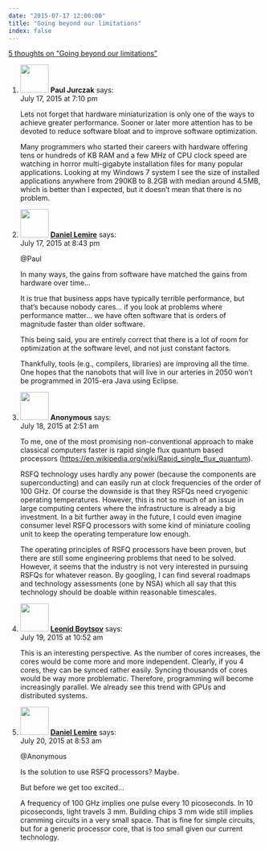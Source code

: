 ```yaml
---
date: "2015-07-17 12:00:00"
title: "Going beyond our limitations"
index: false
---
```


[5 thoughts on &ldquo;Going beyond our limitations&rdquo;](/lemire/blog/2015/07-17-going-beyond-our-limitations)

<ol class="comment-list">
<li id="comment-175747" class="comment even thread-even depth-1">
<div class="comment-author vcard">
<img alt src="https://secure.gravatar.com/avatar/11246ef0203dec00e61a34f4d35987e7?s=56&#038;d=mm&#038;r=g" srcset="https://secure.gravatar.com/avatar/11246ef0203dec00e61a34f4d35987e7?s=112&#038;d=mm&#038;r=g 2x" class="avatar avatar-56 photo" height="56" width="56" decoding="async" /> <b class="fn">Paul Jurczak</b> <span class="says">says:</span> </div>
<div class="comment-metadata"><time datetime="2015-07-17T19:10:20+00:00">July 17, 2015 at 7:10 pm</time></a> </div>
<div class="comment-content">
<p>Lets not forget that hardware miniaturization is only one of the ways to achieve greater performance. Sooner or later more attention has to be devoted to reduce software bloat and to improve software optimization. </p>
<p>Many programmers who started their careers with hardware offering tens or hundreds of KB RAM and a few MHz of CPU clock speed are watching in horror multi-gigabyte installation files for many popular applications. Looking at my Windows 7 system I see the size of installed applications anywhere from 290KB to 8.2GB with median around 4.5MB, which is better than I expected, but it doesn&rsquo;t mean that there is no problem.</p>
</div>
</li>
<li id="comment-175766" class="comment byuser comment-author-lemire bypostauthor odd alt thread-odd thread-alt depth-1">
<div class="comment-author vcard">
<img alt src="https://secure.gravatar.com/avatar/2ca999bef9535950f5b84281a4dab006?s=56&#038;d=mm&#038;r=g" srcset="https://secure.gravatar.com/avatar/2ca999bef9535950f5b84281a4dab006?s=112&#038;d=mm&#038;r=g 2x" class="avatar avatar-56 photo" height="56" width="56" decoding="async" /> <b class="fn"><a href="https://lemire.me/en/" class="url" rel="ugc">Daniel Lemire</a></b> <span class="says">says:</span> </div>
<div class="comment-metadata"><time datetime="2015-07-17T20:43:40+00:00">July 17, 2015 at 8:43 pm</time></a> </div>
<div class="comment-content">
<p>@Paul</p>
<p>In many ways, the gains from software have matched the gains from hardware over time&#8230; </p>
<p>It is true that business apps have typically terrible performance, but that&rsquo;s because nobody cares&#8230; if you look at problems where performance matter&#8230; we have often software that is orders of magnitude faster than older software.</p>
<p>This being said, you are entirely correct that there is a lot of room for optimization at the software level, and not just constant factors.</p>
<p>Thankfully, tools (e.g., compilers, libraries) are improving all the time. One hopes that the nanobots that will live in our arteries in 2050 won&rsquo;t be programmed in 2015-era Java using Eclipse.</p>
</div>
</li>
<li id="comment-175864" class="comment even thread-even depth-1">
<div class="comment-author vcard">
<img alt src="https://secure.gravatar.com/avatar/6243f334d2d3dfc1cbb654eb0a12860f?s=56&#038;d=mm&#038;r=g" srcset="https://secure.gravatar.com/avatar/6243f334d2d3dfc1cbb654eb0a12860f?s=112&#038;d=mm&#038;r=g 2x" class="avatar avatar-56 photo" height="56" width="56" loading="lazy" decoding="async" /> <b class="fn">Anonymous</b> <span class="says">says:</span> </div>
<div class="comment-metadata"><time datetime="2015-07-18T02:51:47+00:00">July 18, 2015 at 2:51 am</time></a> </div>
<div class="comment-content">
<p>To me, one of the most promising non-conventional approach to make classical computers faster is rapid single flux quantum based processors (<a href="https://en.wikipedia.org/wiki/Rapid_single_flux_quantum" rel="nofollow ugc">https://en.wikipedia.org/wiki/Rapid_single_flux_quantum</a>). </p>
<p>RSFQ technology uses hardly any power (because the components are superconducting) and can easily run at clock frequencies of the order of 100 GHz. Of course the downside is that they RSFQs need cryogenic operating temperatures. However, this is not so much of an issue in large computing centers where the infrastructure is already a big investment. In a bit further away in the future, I could even imagine consumer level RSFQ processors with some kind of miniature cooling unit to keep the operating temperature low enough.</p>
<p>The operating principles of RSFQ processors have been proven, but there are still some engineering problems that need to be solved. However, it seems that the industry is not very interested in pursuing RSFQs for whatever reason. By googling, I can find several roadmaps and technology assessments (one by NSA) which all say that this technology should be doable within reasonable timescales.</p>
</div>
</li>
<li id="comment-176380" class="comment odd alt thread-odd thread-alt depth-1">
<div class="comment-author vcard">
<img alt src="https://secure.gravatar.com/avatar/cdbd04afdb5401d1cbbd390416f3c1e3?s=56&#038;d=mm&#038;r=g" srcset="https://secure.gravatar.com/avatar/cdbd04afdb5401d1cbbd390416f3c1e3?s=112&#038;d=mm&#038;r=g 2x" class="avatar avatar-56 photo" height="56" width="56" loading="lazy" decoding="async" /> <b class="fn"><a href="http://searchivarius.org/about" class="url" rel="ugc external nofollow">Leonid Boytsov</a></b> <span class="says">says:</span> </div>
<div class="comment-metadata"><time datetime="2015-07-19T10:52:56+00:00">July 19, 2015 at 10:52 am</time></a> </div>
<div class="comment-content">
<p>This is an interesting perspective. As the number of cores increases, the cores would be come more and more independent. Clearly, if you 4 cores, they can be synced rather easily. Syncing thousands of cores would be way more problematic. Therefore, programming will become increasingly parallel. We already see this trend with GPUs and distributed systems.</p>
</div>
</li>
<li id="comment-176689" class="comment byuser comment-author-lemire bypostauthor even thread-even depth-1">
<div class="comment-author vcard">
<img alt src="https://secure.gravatar.com/avatar/2ca999bef9535950f5b84281a4dab006?s=56&#038;d=mm&#038;r=g" srcset="https://secure.gravatar.com/avatar/2ca999bef9535950f5b84281a4dab006?s=112&#038;d=mm&#038;r=g 2x" class="avatar avatar-56 photo" height="56" width="56" loading="lazy" decoding="async" /> <b class="fn"><a href="https://lemire.me/en/" class="url" rel="ugc">Daniel Lemire</a></b> <span class="says">says:</span> </div>
<div class="comment-metadata"><time datetime="2015-07-20T08:53:40+00:00">July 20, 2015 at 8:53 am</time></a> </div>
<div class="comment-content">
<p>@Anonymous</p>
<p>Is the solution to use RSFQ processors? Maybe.</p>
<p>But before we get too excited&#8230;</p>
<p>A frequency of 100 GHz implies one pulse every 10 picoseconds. In 10 picoseconds, light travels 3 mm. Building chips 3 mm wide still implies cramming circuits in a very small space. That is fine for simple circuits, but for a generic processor core, that is too small given our current technology.</p>
</div>
</li>
</ol>
